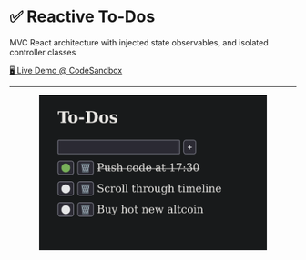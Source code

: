 # ✅ Reactive To-Dos

MVC React architecture with injected state observables, and isolated controller classes

[🖥️ Live Demo @ CodeSandbox][live_demo]

---

<p align="center">
  <img
    src="./screenshot.png"
    width="400px"
  />
</p>

[live_demo]: https://codesandbox.io/s/github/hd-o/coding-challenge/tree/main/reactive-todos
